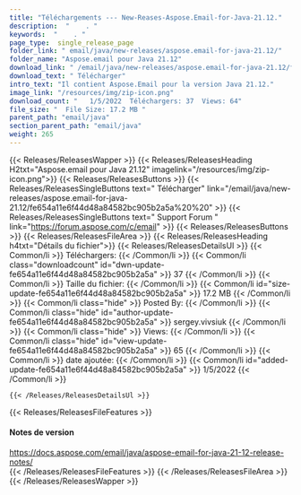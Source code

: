 ```yaml
---
title: "Téléchargements --- New-Reases-Aspose.Email-for-Java-21.12." 
description:  "    . " 
keywords:  "    . " 
page_type:  single_release_page
folder_link: " email/java/new-releases/aspose.email-for-java-21.12/"
folder_name: "Aspose.email pour Java 21.12"
download_link: " /email/java/new-releases/aspose.email-for-java-21.12/fe654a11e6f44d48a84582bc905b2a5a"
download_text: " Télécharger"
intro_text: "Il contient Aspose.Email pour la version Java 21.12."
image_link: "/resources/img/zip-icon.png"
download_count: "   1/5/2022  Téléchargers: 37  Views: 64"
file_size: "  File Size: 17.2 MB "
parent_path: "email/java"
section_parent_path: "email/java"
weight: 265
---
```


{{< Releases/ReleasesWapper >}}
  {{< Releases/ReleasesHeading H2txt="Aspose.email pour Java 21.12" imagelink="/resources/img/zip-icon.png">}}
  {{< Releases/ReleasesButtons >}}
    {{< Releases/ReleasesSingleButtons text=" Télécharger" link="/email/java/new-releases/aspose.email-for-java-21.12/fe654a11e6f44d48a84582bc905b2a5a%20%20" >}}
    {{< Releases/ReleasesSingleButtons text=" Support Forum " link="https://forum.aspose.com/c/email" >}}
  {{< Releases/ReleasesButtons >}}
  {{< Releases/ReleasesFileArea >}}
    {{< Releases/ReleasesHeading h4txt="Détails du fichier">}}
    {{< Releases/ReleasesDetailsUl >}}
            {{< Common/li  >}} Téléchargers: {{< /Common/li >}} 
      {{< Common/li class="downloadcount" id="dwn-update-fe654a11e6f44d48a84582bc905b2a5a" >}} 37 {{< /Common/li >}} 
      {{< Common/li  >}} Taille du fichier: {{< /Common/li >}} 
      {{< Common/li id="size-update-fe654a11e6f44d48a84582bc905b2a5a" >}} 17.2 MB {{< /Common/li >}} 
      {{< Common/li  class="hide" >}} Posted By: {{< /Common/li >}} 
      {{< Common/li class="hide" id="author-update-fe654a11e6f44d48a84582bc905b2a5a" >}} sergey.vivsiuk {{< /Common/li >}} 
      {{< Common/li class="hide"  >}} Views: {{< /Common/li >}} 
      {{< Common/li class="hide" id="view-update-fe654a11e6f44d48a84582bc905b2a5a" >}} 65 {{< /Common/li >}} 
      {{< Common/li  >}} date ajoutée: {{< /Common/li >}} 
      {{< Common/li id="added-update-fe654a11e6f44d48a84582bc905b2a5a" >}} 1/5/2022 {{< /Common/li >}} 

    {{< /Releases/ReleasesDetailsUl >}}

  {{< Releases/ReleasesFileFeatures >}}
      <h4>Notes de version</h4><div><a href="https://docs.aspose.com/email/java/aspose-email-for-java-21-12-release-notes/">https://docs.aspose.com/email/java/aspose-email-for-java-21-12-release-notes/</a></div>
  {{< /Releases/ReleasesFileFeatures >}}
 {{< /Releases/ReleasesFileArea >}}
{{< /Releases/ReleasesWapper >}}


